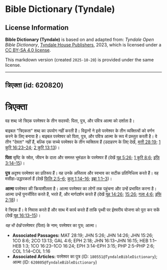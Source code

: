 # Bible Dictionary (Tyndale)

## License Information

**Bible Dictionary (Tyndale)** is based on and adapted from: _Tyndale Open Bible Dictionary_, [Tyndale House Publishers](https://tyndaleopenresources.com/), 2023, which is licensed under a [CC BY-SA 4.0 license](https://creativecommons.org/licenses/by-sa/4.0/legalcode.en).

This markdown version (created `2025-10-20`) is provided under the same license.



--------------------------------

## त्रिएक्ता (id: 620820)

त्रिएक्ता
=========

वह शब्द जो त्रिएक परमेश्वर के तीन सदस्यों: पिता, पुत्र, और पवित्र आत्मा को दर्शाता है। 

बाइबल "त्रिएकता" शब्द का उपयोग नहीं करती है। विद्वानों ने इसे परमेश्वर के तीन व्यक्तित्वों को वर्णन करने के लिए बनाया है। बाइबल परमेश्वर को पिता, पुत्र, और पवित्र आत्मा के रूप में प्रस्तुत करती है। वे तीन "देवता" नहीं हैं, बल्कि एक सच्चे परमेश्वर के तीन व्यक्तित्व हैं (उदाहरण के लिए देखें, [मत्ती 28:19](https://ref.ly/Matt28:19); [1 कुरि 16:23–24](https://ref.ly/1Cor16:23-1Cor16:24); [2 कुरि 13:13](https://ref.ly/2Cor13:13))।

**पिता** सृष्टि के स्रोत, जीवन के दाता और समस्त भूमंडल के परमेश्वर हैं (देखें [यूह 5:26](https://ref.ly/John5:26); [1 कुरि 8:6](https://ref.ly/1Cor8:6); [इफि 3:14–15](https://ref.ly/Eph3:14-Eph3:15))।

**पुत्र** अदृश्य परमेश्वर का प्रतिरूप हैं। वह उनके अस्तित्व और स्वभाव का सटीक प्रतिनिधित्व करते हैं। वह मसीहा\-उद्धारकर्ता हैं (देखें [फिलि 2:5–6](https://ref.ly/Phil2:5-Phil2:6); [कुलु 1:14–16](https://ref.ly/Col1:14-Col1:16); [इब्रा 1:1–3](https://ref.ly/Heb1:1-Heb1:3))।

**आत्मा** परमेश्वर की क्रियाशीलता है। आत्मा परमेश्वर का लोगों तक पहुंचना और उन्हें प्रभावित करना है। आत्मा उन्हें पुनर्जीवित करते हैं, भरते हैं, और मार्गदर्शन करते हैं (देखें [यूह 14:26](https://ref.ly/John14:26); [15:26](https://ref.ly/John15:26); [गला 4:6](https://ref.ly/Gal4:6); [इफि 2:18](https://ref.ly/Eph2:18))।

वे त्रिएक हैं। वे निवास करते हैं और साथ में कार्य करते हैं ताकि पृथ्वी पर ईश्वरीय योजना को पूरा कर सकें (देखें [यूह 16:13–15](https://ref.ly/John16:13-John16:15))।

*यह भी देखें* परमेश्वर (पिता) के नाम; परमेश्वर का पुत्र; आत्मा।

* **Associated Passages:** MAT 28:19; JHN 5:26; JHN 14:26; JHN 15:26; 1CO 8:6; 2CO 13:13; GAL 4:6; EPH 2:18; JHN 16:13–JHN 16:15; HEB 1:1–HEB 1:3; 1CO 16:23–1CO 16:24; EPH 3:14–EPH 3:15; PHP 2:5–PHP 2:6; COL 1:14–COL 1:16
* **Associated Articles:** परमेश्वर का पुत्र (ID: `180551@TyndaleBibleDictionary`); आत्मा (ID: `620805@TyndaleBibleDictionary`)

